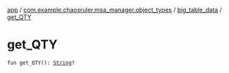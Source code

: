 [app](../../index.md) / [com.example.chaosruler.msa_manager.object_types](../index.md) / [big_table_data](index.md) / [get_QTY](.)

# get_QTY

`fun get_QTY(): `[`String`](https://kotlinlang.org/api/latest/jvm/stdlib/kotlin/-string/index.html)`?`